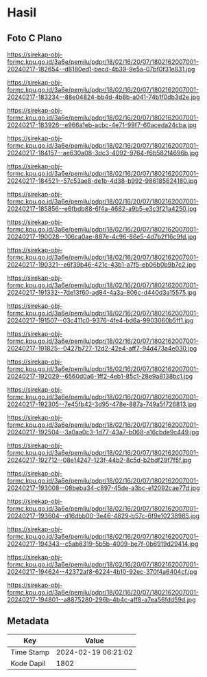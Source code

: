 # Hasil

## Foto C Plano

https://sirekap-obj-formc.kpu.go.id/3a6e/pemilu/pdpr/18/02/16/20/07/1802162007001-20240217-182654--d8180ed1-becd-4b39-9e5a-07bf0f31e831.jpg

https://sirekap-obj-formc.kpu.go.id/3a6e/pemilu/pdpr/18/02/16/20/07/1802162007001-20240217-183234--88e04824-bb4d-4b8b-a041-74b1f0db3d2e.jpg

https://sirekap-obj-formc.kpu.go.id/3a6e/pemilu/pdpr/18/02/16/20/07/1802162007001-20240217-183926--e966a1eb-acbc-4e71-99f7-60aceda24cba.jpg

https://sirekap-obj-formc.kpu.go.id/3a6e/pemilu/pdpr/18/02/16/20/07/1802162007001-20240217-184157--ae630a08-3dc3-4092-9764-f6b582f4696b.jpg

https://sirekap-obj-formc.kpu.go.id/3a6e/pemilu/pdpr/18/02/16/20/07/1802162007001-20240217-184521--57c53ae8-de1b-4d38-b992-986185624180.jpg

https://sirekap-obj-formc.kpu.go.id/3a6e/pemilu/pdpr/18/02/16/20/07/1802162007001-20240217-185856--e6fbdb88-6f4a-4682-a9b5-e3c3f21a4250.jpg

https://sirekap-obj-formc.kpu.go.id/3a6e/pemilu/pdpr/18/02/16/20/07/1802162007001-20240217-190028--106ca0ae-887e-4c96-86e5-4d7b2f16c9fd.jpg

https://sirekap-obj-formc.kpu.go.id/3a6e/pemilu/pdpr/18/02/16/20/07/1802162007001-20240217-190321--e6f39b46-421c-43b1-a7f5-eb06b0b9b7c2.jpg

https://sirekap-obj-formc.kpu.go.id/3a6e/pemilu/pdpr/18/02/16/20/07/1802162007001-20240217-191332--7de13f60-ad84-4a3a-806c-d440d3a15575.jpg

https://sirekap-obj-formc.kpu.go.id/3a6e/pemilu/pdpr/18/02/16/20/07/1802162007001-20240217-191507--03c411c0-9376-4fe4-bd6a-9903060b5ff1.jpg

https://sirekap-obj-formc.kpu.go.id/3a6e/pemilu/pdpr/18/02/16/20/07/1802162007001-20240217-191825--0427b727-12d2-42e4-aff7-94d473a4e030.jpg

https://sirekap-obj-formc.kpu.go.id/3a6e/pemilu/pdpr/18/02/16/20/07/1802162007001-20240217-192029--6560d0a6-1ff2-4eb1-85c1-28e9a8138bc1.jpg

https://sirekap-obj-formc.kpu.go.id/3a6e/pemilu/pdpr/18/02/16/20/07/1802162007001-20240217-192305--7e45fb42-3d95-478e-887a-749a5f726813.jpg

https://sirekap-obj-formc.kpu.go.id/3a6e/pemilu/pdpr/18/02/16/20/07/1802162007001-20240217-192504--3a0aa0c3-1d77-43a7-b068-a16cbde9c449.jpg

https://sirekap-obj-formc.kpu.go.id/3a6e/pemilu/pdpr/18/02/16/20/07/1802162007001-20240217-192712--08e14247-123f-44b2-8c5d-b2bdf29f7f5f.jpg

https://sirekap-obj-formc.kpu.go.id/3a6e/pemilu/pdpr/18/02/16/20/07/1802162007001-20240217-193008--08beba34-c897-45de-a3bc-e12092cae77d.jpg

https://sirekap-obj-formc.kpu.go.id/3a6e/pemilu/pdpr/18/02/16/20/07/1802162007001-20240217-193604--d16dbb00-3e46-4829-b57c-6f9e10238985.jpg

https://sirekap-obj-formc.kpu.go.id/3a6e/pemilu/pdpr/18/02/16/20/07/1802162007001-20240217-194343--c5ab8319-5b5b-4009-be7f-0b6919d29414.jpg

https://sirekap-obj-formc.kpu.go.id/3a6e/pemilu/pdpr/18/02/16/20/07/1802162007001-20240217-194624--42372af8-6224-4b10-92ec-370f4a6404cf.jpg

https://sirekap-obj-formc.kpu.go.id/3a6e/pemilu/pdpr/18/02/16/20/07/1802162007001-20240217-194801--a8875280-296b-4b4c-aff8-a7ea56fdd59d.jpg


## Metadata

| Key        | Value               |
| ---------- | ------------------- |
| Time Stamp | 2024-02-19 06:21:02 |
| Kode Dapil | 1802                |



